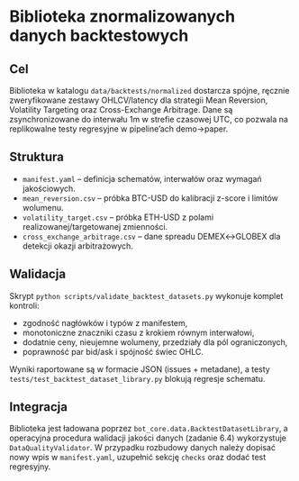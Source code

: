 # Biblioteka znormalizowanych danych backtestowych

## Cel
Biblioteka w katalogu `data/backtests/normalized` dostarcza spójne, ręcznie zweryfikowane
zestawy OHLCV/latency dla strategii Mean Reversion, Volatility Targeting oraz
Cross-Exchange Arbitrage. Dane są zsynchronizowane do interwału 1m w strefie czasowej
UTC, co pozwala na replikowalne testy regresyjne w pipeline’ach demo→paper.

## Struktura
- `manifest.yaml` – definicja schematów, interwałów oraz wymagań jakościowych.
- `mean_reversion.csv` – próbka BTC-USD do kalibracji z-score i limitów wolumenu.
- `volatility_target.csv` – próbka ETH-USD z polami realizowanej/targetowanej zmienności.
- `cross_exchange_arbitrage.csv` – dane spreadu DEMEX↔GLOBEX dla detekcji okazji arbitrażowych.

## Walidacja
Skrypt `python scripts/validate_backtest_datasets.py` wykonuje komplet kontroli:
- zgodność nagłówków i typów z manifestem,
- monotoniczne znaczniki czasu z krokiem równym interwałowi,
- dodatnie ceny, nieujemne wolumeny, przedziały dla pól ograniczonych,
- poprawność par bid/ask i spójność świec OHLC.

Wyniki raportowane są w formacie JSON (issues + metadane), a testy `tests/test_backtest_dataset_library.py`
blokują regresje schematu.

## Integracja
Biblioteka jest ładowana poprzez `bot_core.data.BacktestDatasetLibrary`, a operacyjna procedura
walidacji jakości danych (zadanie 6.4) wykorzystuje `DataQualityValidator`. W przypadku rozbudowy
danych należy dopisać nowy wpis w `manifest.yaml`, uzupełnić sekcję `checks` oraz dodać test regresyjny.
